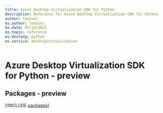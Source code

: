 ```yaml
---
title: Azure Desktop Virtualization SDK for Python
description: Reference for Azure Desktop Virtualization SDK for Python
author: lmazuel
ms.author: lmazuel
ms.data: 03/14/2023
ms.topic: reference
ms.devlang: python
ms.service: desktopvirtualization
---
```

# Azure Desktop Virtualization SDK for Python - preview
## Packages - preview
[!INCLUDE [packages](desktop-virtualization-index.md)]